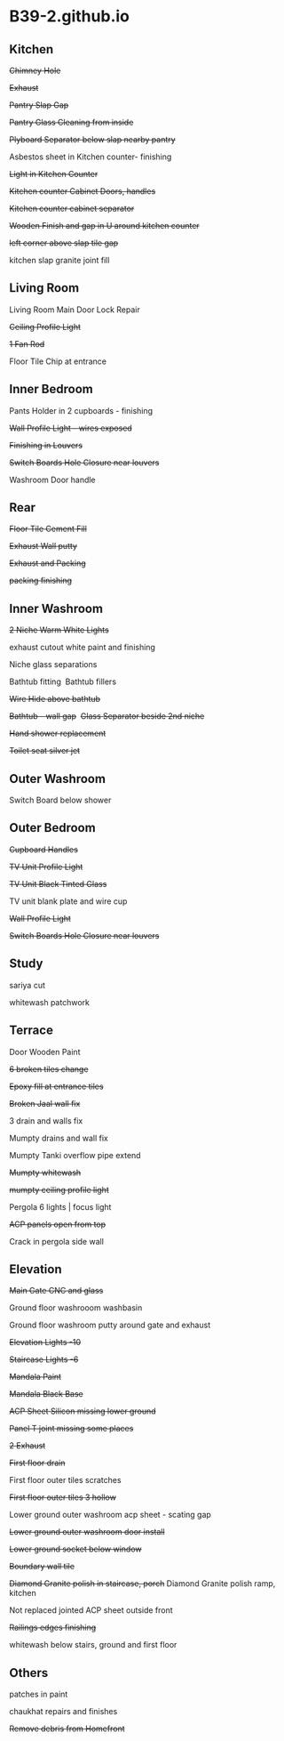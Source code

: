 # B39-2.github.io

## Kitchen
~~Chimney Hole~~

~~Exhaust~~

~~Pantry Slap Gap~~

~~Pantry Glass Cleaning from inside~~

~~Plyboard Separator below slap nearby pantry~~

Asbestos sheet in Kitchen counter- finishing

~~Light in Kitchen Counter~~

~~Kitchen counter Cabinet Doors, handles~~ 

~~Kitchen counter cabinet separator~~

~~Wooden Finish and gap in U around kitchen counter~~

~~left corner above slap tile gap~~

kitchen slap granite joint fill


## Living Room

Living Room Main Door Lock Repair

~~Ceiling Profile Light~~

~~1 Fan Rod~~

Floor Tile Chip at entrance


## Inner Bedroom

Pants Holder in 2 cupboards - finishing

~~Wall Profile Light - wires exposed~~

~~Finishing in Louvers~~

~~Switch Boards Hole Closure near louvers~~

Washroom Door handle



## Rear

~~Floor Tile Cement Fill~~

~~Exhaust Wall putty~~

~~Exhaust and Packing~~

~~packing finishing~~


## Inner Washroom

~~2 Niche Warm White Lights~~

exhaust cutout white paint and finishing

Niche glass separations

Bathtub fitting 
Bathtub fillers

~~Wire Hide above bathtub~~

~~Bathtub - wall gap~~ 
~~Glass Separator beside 2nd niche~~

~~Hand shower replacement~~

~~Toilet seat silver jet~~


## Outer Washroom

Switch Board below shower


## Outer Bedroom

~~Cupboard Handles~~

~~TV Unit Profile Light~~

~~TV Unit Black Tinted Glass~~

TV unit blank plate and wire cup

~~Wall Profile Light~~

~~Switch Boards Hole Closure near louvers~~


## Study

sariya cut

whitewash patchwork


## Terrace

Door Wooden Paint

~~6 broken tiles change~~

~~Epoxy fill at entrance tiles~~

~~Broken Jaal wall fix~~

3 drain and walls fix

Mumpty drains and wall fix

Mumpty Tanki overflow pipe extend

~~Mumpty whitewash~~

~~mumpty ceiling profile light~~

Pergola 6 lights | focus light

~~ACP panels open from top~~

Crack in pergola side wall



## Elevation

~~Main Gate CNC and glass~~

Ground floor washrooom washbasin

Ground floor washroom putty around gate 
and exhaust

~~Elevation Lights -10~~

~~Staircase Lights -6~~

~~Mandala Paint~~

~~Mandala Black Base~~

~~ACP Sheet Silicon missing lower ground~~

~~Panel T joint missing some places~~

~~2 Exhaust~~

~~First floor drain~~

First floor outer tiles scratches

~~First floor outer tiles 3 hollow~~

Lower ground outer washroom acp sheet - scating gap

~~Lower ground outer washroom door install~~

~~Lower ground socket below window~~

~~Boundary wall tile~~

~~Diamond Granite polish in staircase, porch~~
Diamond Granite polish ramp, kitchen

Not replaced jointed ACP sheet outside front

~~Railings edges finishing~~

whitewash below stairs, ground and first floor

## Others

patches in paint

chaukhat repairs and finishes

~~Remove debris from Homefront~~
